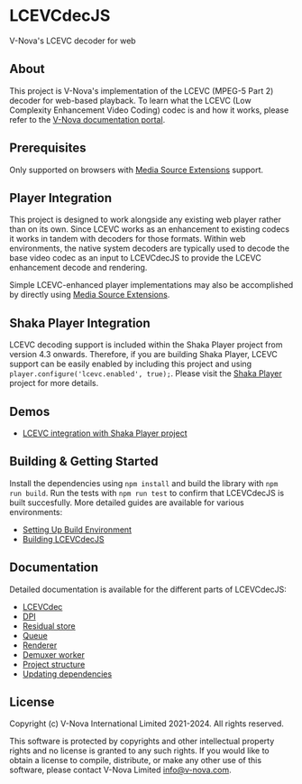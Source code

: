 # LCEVCdecJS
V-Nova's LCEVC decoder for web 

## About

This project is V-Nova's implementation of the LCEVC (MPEG-5 Part 2) decoder for web-based playback. To learn what the LCEVC (Low Complexity Enhancement Video Coding) codec is and how it works, please refer to the [V-Nova documentation portal](https://docs.v-nova.com/v-nova/lcevc/lcevc-sdk-overview).

## Prerequisites 

Only supported on browsers with [Media Source Extensions](https://caniuse.com/?search=media%20source%20extensions) support. 

## Player Integration 

This project is designed to work alongside any existing web player rather than on its own. Since LCEVC works as an enhancement to existing codecs it works in tandem with decoders for those formats. Within web environments, the native system decoders are typically used to decode the base video codec as an input to LCEVCdecJS to provide the LCEVC enhancement decode and rendering. 

Simple LCEVC-enhanced player implementations may also be accomplished by directly using [Media Source Extensions](https://developer.mozilla.org/en-US/docs/Web/API/MediaSource). 

## Shaka Player Integration 

LCEVC decoding support is included within the Shaka Player project from version 4.3 onwards. Therefore, if you are building Shaka Player, LCEVC support can be easily enabled by including this project and using `player.configure('lcevc.enabled', true);`. Please visit the [Shaka Player](Shaka-Player) project for more details. 

## Demos 
- [LCEVC integration with Shaka Player project]( https://shaka-player-demo.appspot.com/demo/#panel=ALL_CONTENT;panelData=LCEVC;build=uncompiled)  

## Building & Getting Started

Install the dependencies using `npm install` and build the library with `npm run build`. Run
the tests with `npm run test` to confirm that LCEVCdecJS is built succesfully. More
detailed guides are available for various environments:

* [Setting Up Build Environment](docs/setting_up.md)
* [Building LCEVCdecJS](docs/building.md)

## Documentation

Detailed documentation is available for the different parts of LCEVCdecJS:

* [LCEVCdec](docs/dec/LCEVCdec.md)
* [DPI](docs/dec/dpi.md)
* [Residual store](docs/dec/residual_store.md)
* [Queue](docs/dec/queue.md)
* [Renderer](docs/dec/renderer.md)
* [Demuxer worker](docs/dec/demuxer_worker.md)
* [Project structure](docs/structure.md)
* [Updating dependencies](docs/update_deps.md)

## License

Copyright (c) V-Nova International Limited 2021-2024. All rights reserved.

This software is protected by copyrights and other intellectual property rights and no license is granted to any such rights. If you would like to obtain a license to compile, distribute, or make any other use of this software, please contact V-Nova Limited info@v-nova.com.
